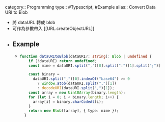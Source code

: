 category:: Programming
type:: #Typescript, #Example
alias:: Convert Data URI to Blob

- 將 dataURL 轉成 blob
- 可作為參數帶入 [[URL.createObjectURL]]
- ## Example
	- ```ts
	  function dataURItoBlob(dataURI?: string): Blob | undefined {
	      if (!dataURI) return undefined;
	      const mime = dataURI.split(",")[0].split(":")[1].split(";")[0];
	  
	      const binary =
	        dataURI.split(",")[0].indexOf("base64") >= 0
	          ? window.atob(dataURI.split(",")[1])
	          : decodeURI(dataURI.split(",")[1]);
	      const array = new Uint8Array(binary.length);
	      for (let i = 0; i < binary.length; i++) {
	        array[i] = binary.charCodeAt(i);
	      }
	      return new Blob([array], { type: mime });
	    }
	  ```